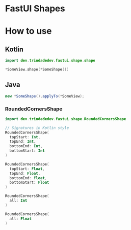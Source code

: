 # FastUI Shapes

# How to use
## Kotlin

``` kotlin
import dev.trindadedev.fastui.shape.shape

*SomeView.shape(*SomeShape())

```

## Java
```java
new *SomeShape().applyTo(*SomeView);
```

### RoundedCornersShape

``` Kotlin
import dev.trindadedev.fastui.shape.RoundedCornersShape

// Signatures in Kotlin style
RoundedCornersShape(
  topStart: Int,
  topEnd: Int,
  bottomEnd: Int,
  bottomStart: Int
)

RoundedCornersShape(
  topStart: Float,
  topEnd: Float,
  bottomEnd: Float,
  bottomStart: Float
)

RoundedCornersShape(
  all: Int
)

RoundedCornersShape(
  all: Float
)
```